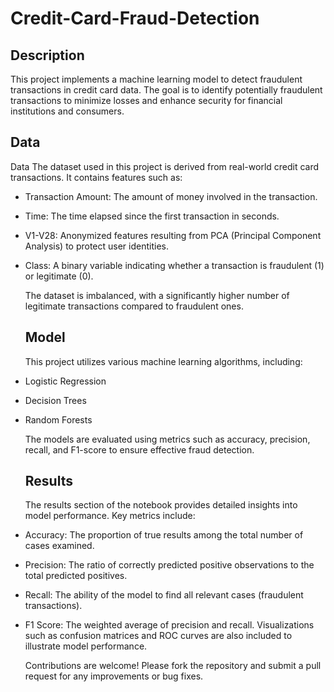 # Credit-Card-Fraud-Detection


## Description
This project implements a machine learning model to detect fraudulent transactions in credit card data. The goal is to identify potentially fraudulent transactions to minimize losses and enhance security for financial institutions and consumers.

## Data
Data
The dataset used in this project is derived from real-world credit card transactions. It contains features such as:
- Transaction Amount: The amount of money involved in the transaction.
- Time: The time elapsed since the first transaction in seconds.
- V1-V28: Anonymized features resulting from PCA (Principal Component Analysis) to protect user identities.
- Class: A binary variable indicating whether a transaction is fraudulent (1) or legitimate (0).

  The dataset is imbalanced, with a significantly higher number of legitimate transactions compared to fraudulent ones.

  ## Model
  This project utilizes various machine learning algorithms, including:
 - Logistic Regression
 -  Decision Trees
 - Random Forests
   
   The models are evaluated using metrics such as accuracy, precision, recall, and F1-score to ensure effective fraud detection.

   ## Results
   The results section of the notebook provides detailed insights into model performance. Key metrics include:
- Accuracy: The proportion of true results among the total number of cases examined.
- Precision: The ratio of correctly predicted positive observations to the total predicted positives.
- Recall: The ability of the model to find all relevant cases (fraudulent transactions).
- F1 Score: The weighted average of precision and recall.
  Visualizations such as confusion matrices and ROC curves are also included to illustrate model performance.


  Contributions are welcome! Please fork the repository and submit a pull request for any improvements or bug fixes.

